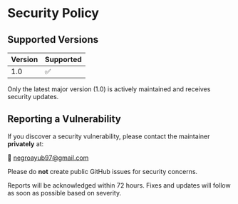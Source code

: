 # Security Policy

## Supported Versions

| Version | Supported |
| ------- | --------- |
| 1.0     | ✅        |

Only the latest major version (1.0) is actively maintained and receives security updates.

## Reporting a Vulnerability

If you discover a security vulnerability, please contact the maintainer **privately** at:

📧 [negroayub97@gmail.com](mailto:negroayub97@gmail.com)

Please do **not** create public GitHub issues for security concerns.

Reports will be acknowledged within 72 hours. Fixes and updates will follow as soon as possible based on severity.
